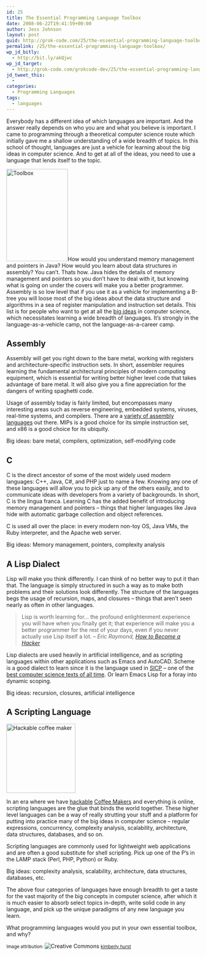 ```yaml
---
id: 25
title: The Essential Programming Language Toolbox
date: 2008-06-22T19:41:59+00:00
author: Jess Johnson
layout: post
guid: http://grok-code.com/25/the-essential-programming-language-toolbox/
permalink: /25/the-essential-programming-language-toolbox/
wp_jd_bitly:
  - http://bit.ly/akQjwc
wp_jd_target:
  - http://grok-code.com/grokcode-dev/25/the-essential-programming-language-toolbox/
jd_tweet_this:
  - 
categories:
  - Programming Languages
tags:
  - languages
---
```

Everybody has a different idea of which languages are important. And the answer really depends on who you are and what you believe is important. I came to programming through a theoretical computer science route which initially gave me a shallow understanding of a wide breadth of topics. In this school of thought, languages are just a vehicle for learning about the big ideas in computer science. And to get at all of the ideas, you need to use a language that lends itself to the topic.<!--more-->

<img src="http://grokcode.com/wordpress/wp-content/uploads/2008/06/toolbox.jpg" alt="Toolbox" width="160" height="240" class="alignleft" />How would you understand memory management and pointers in Java? How would you learn about data structures in assembly? You can&#8217;t. Thats how. Java hides the details of memory management and pointers so you don&#8217;t have to deal with it, but knowing what is going on under the covers will make you a better programmer. Assembly is so low level that if you use it as a vehicle for implementing a B-tree you will loose most of the big ideas about the data structure and algorithms in a sea of register manipulation and instruction set details. This list is for people who want to get at all the [big ideas](http://en.wikipedia.org/wiki/List_of_basic_computer_science_topics) in computer science, which necessitates learning a wide breadth of languages. It&#8217;s strongly in the language-as-a-vehicle camp, not the language-as-a-career camp.

## Assembly

Assembly will get you right down to the bare metal, working with registers and architecture-specific instruction sets. In short, assembler requires learning the fundamental architectural principles of modern computing equipment, which is essential for writing better higher level code that takes advantage of bare metal. It will also give you a fine appreciation for the dangers of writing spaghetti code.

Usage of assembly today is fairly limited, but encompasses many interesting areas such as reverse engineering, embedded systems, viruses, real-time systems, and compilers. There are a [variety of assembly languages](http://www.ntecs.de/old-hp/uu9r/lang/html/assembler.en.html) out there. MIPs is a good choice for its simple instruction set, and x86 is a good choice for its ubiquity.

Big ideas: bare metal, compilers, optimization, self-modifying code

## C

C is the direct ancestor of some of the most widely used modern languages: C++, Java, C#, and PHP just to name a few. Knowing any one of these languages will allow you to pick up any of the others easily, and to communicate ideas with developers from a variety of backgrounds. In short, C is the lingua franca. Learning C has the added benefit of introducing memory management and pointers &#8211; things that higher languages like Java hide with automatic garbage collection and object references.

C is used all over the place: in every modern non-toy OS, Java VMs, the Ruby interpreter, and the Apache web server.

Big ideas: Memory management, pointers, complexity analysis

## A Lisp Dialect

Lisp will make you think differently. I can think of no better way to put it than that. The language is simply structured in such a way as to make both problems and their solutions look differently. The structure of the languages begs the usage of recursion, maps, and closures &#8211; things that aren&#8217;t seen nearly as often in other languages.

> Lisp is worth learning for&#8230; the profound enlightenment experience you will have when you finally get it; that experience will make you a better programmer for the rest of your days, even if you never actually use Lisp itself a lot. <cite>&#8211; Eric Raymond, <a href="http://www.catb.org/~esr/faqs/hacker-howto.html">How to Become a Hacker</a></cite>

Lisp dialects are used heavily in artificial intelligence, and as scripting languages within other applications such as Emacs and AutoCAD. Scheme is a good dialect to learn since it is the language used in [SICP](http://www.amazon.com/gp/product/0262011530?ie=UTF8&tag=grok-20&linkCode=as2&camp=1789&creative=9325&creativeASIN=0262011530) &#8211; one of the [best computer science texts of all time](http://grokcode.com/11/the-top-9-in-a-hackers-bookshelf/). Or learn Emacs Lisp for a foray into dynamic scoping.

Big ideas: recursion, closures, artificial intelligence

## A Scripting Language

[<img src="http://grokcode.com/wordpress/wp-content/uploads/2008/06/coffee.jpg" alt="Hackable coffee maker" width="180" height="180" class="alignleft" />](http://www.amazon.com/gp/redirect.html?ie=UTF8&location=http%3A%2F%2Fwww.amazon.com%2FJura-Capresso-Impressa-Automatic-Coffee-Espresso%2Fdp%2FB00008I8NT%3Fie%3DUTF8%26s%3Dhome-garden%26qid%3D1214178898%26sr%3D8-2&tag=grok-20&linkCode=ur2&camp=1789&creative=9325 "Hackable coffee maker") 

In an era where we have [hackable](http://www.crunchgear.com/2008/06/19/hack-the-jura-coffee-maker-for-fun-and-profit/) [Coffee Makers](http://www.amazon.com/gp/redirect.html?ie=UTF8&location=http%3A%2F%2Fwww.amazon.com%2FJura-Capresso-Impressa-Automatic-Coffee-Espresso%2Fdp%2FB00008I8NT%3Fie%3DUTF8%26s%3Dhome-garden%26qid%3D1214178898%26sr%3D8-2&tag=grok-20&linkCode=ur2&camp=1789&creative=9325 "hackable coffee maker") and everything is online, scripting languages are the glue that binds the world together. These higher level languages can be a way of really strutting your stuff and a platform for putting into practice many of the big ideas in computer science &#8211; regular expressions, concurrency, complexity analysis, scalability, architecture, data structures, databases, and so on.

Scripting languages are commonly used for lightweight web applications and are often a good substitute for shell scripting. Pick up one of the P&#8217;s in the LAMP stack (Perl, PHP, Python) or Ruby.

Big ideas: complexity analysis, scalability, architecture, data structures, databases, etc.

The above four categories of languages have enough breadth to get a taste for the vast majority of the big concepts in computer science, after which it is much easier to absorb select topics in-depth, write solid code in any language, and pick up the unique paradigms of any new language you learn.

What programming languages would you put in your own essential toolbox, and why?

<small>Image attribution: </small><img src="http://grokcode.com/wordpress/wp-content/uploads/2008/06/cc_icon_attribution_small.gif" alt="Creative Commons" class="img-noborder inline" /> <small><a href="http://www.flickr.com/photos/kimberlyhurst/">kimberly hurst</a></small>